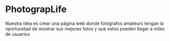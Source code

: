 # PhotograpLife
Nuestra idea es crear una página web donde fotógrafos amateurs tengan la oportunidad de mostrar sus mejores fotos y que estos pueden llegar a miles de usuarios
